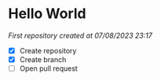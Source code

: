 # Hello World
*First repository created at 07/08/2023 23:17*
- [x] Create repository
- [x] Create branch
- [ ] Open pull request
